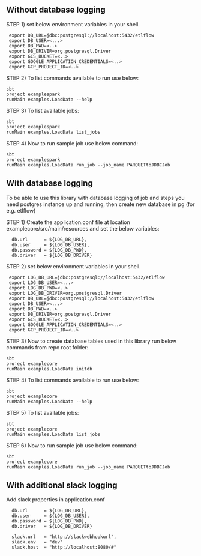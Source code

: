 ## Without database logging

STEP 1) set below environment variables in your shell.
```shell
 export DB_URL=jdbc:postgresql://localhost:5432/etlflow
 export DB_USER=<...>
 export DB_PWD=<..>
 export DB_DRIVER=org.postgresql.Driver
 export GCS_BUCKET=<..>
 export GOOGLE_APPLICATION_CREDENTIALS=<..>
 export GCP_PROJECT_ID=<..>
```

STEP 2) To list commands available to run use below:
```shell
sbt
project examplespark
runMain examples.LoadData --help
```

STEP 3) To list available jobs:
```shell
sbt
project examplespark
runMain examples.LoadData list_jobs
```

STEP 4) Now to run sample job use below command:
```shell
sbt
project examplespark
runMain examples.LoadData run_job --job_name PARQUETtoJDBCJob
```

## With database logging
To be able to use this library with database logging of job and steps you need postgres instance up and running, then create new database in pg (for e.g. etlflow)

STEP 1) Create the application.conf file at location examplecore/src/main/resources and set the below variables:
```shell
  db.url      = ${LOG_DB_URL},
  db.user     = ${LOG_DB_USER},
  db.password = ${LOG_DB_PWD},
  db.driver   = ${LOG_DB_DRIVER}
```

STEP 2) set below environment variables in your shell.
```shell
 export LOG_DB_URL=jdbc:postgresql://localhost:5432/etlflow
 export LOG_DB_USER=<...>
 export LOG_DB_PWD=<..>
 export LOG_DB_DRIVER=org.postgresql.Driver
 export DB_URL=jdbc:postgresql://localhost:5432/etlflow
 export DB_USER=<...>
 export DB_PWD=<..>
 export DB_DRIVER=org.postgresql.Driver
 export GCS_BUCKET=<..>
 export GOOGLE_APPLICATION_CREDENTIALS=<..>
 export GCP_PROJECT_ID=<..>
```

STEP 3) Now to create database tables used in this library run below commands from repo root folder:
```shell
sbt
project examplecore
runMain examples.LoadData initdb
```

STEP 4) To list commands available to run use below:
```shell
sbt
project examplecore
runMain examples.LoadData --help
```

STEP 5) To list available jobs:
```shell
sbt
project examplecore
runMain examples.LoadData list_jobs
```

STEP 6) Now to run sample job use below command:
```shell
sbt
project examplecore
runMain examples.LoadData run_job --job_name PARQUETtoJDBCJob
```

## With additional slack logging
Add slack properties in application.conf
```shell
  db.url      = ${LOG_DB_URL},
  db.user     = ${LOG_DB_USER},
  db.password = ${LOG_DB_PWD},
  db.driver   = ${LOG_DB_DRIVER}

  slack.url   = "http://slackwebhookurl",
  slack.env   = "dev"
  slack.host  = "http://localhost:8080/#"
```